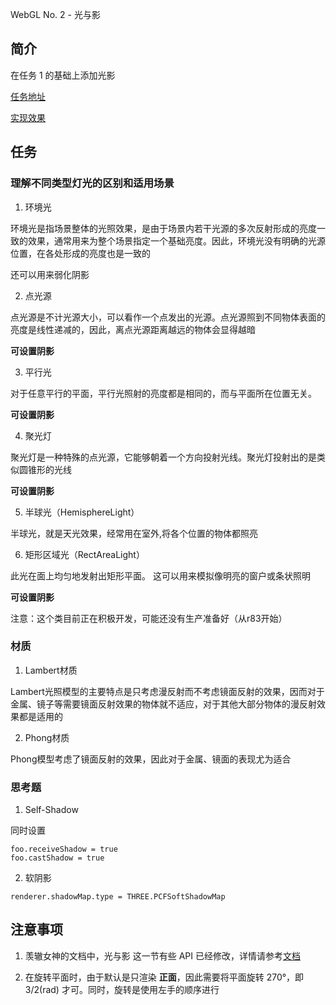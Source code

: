 WebGL No. 2 - 光与影

## 简介

在任务 1 的基础上添加光影

[任务地址](http://ife.baidu.com/course/detail/id/28?t=1488032054279)

[实现效果](https://miaolegemie.github.io/IFE2017/WebGL/task02/task02.html)

## 任务

### 理解不同类型灯光的区别和适用场景

1. 环境光

环境光是指场景整体的光照效果，是由于场景内若干光源的多次反射形成的亮度一致的效果，通常用来为整个场景指定一个基础亮度。因此，环境光没有明确的光源位置，在各处形成的亮度也是一致的

还可以用来弱化阴影

2. 点光源

点光源是不计光源大小，可以看作一个点发出的光源。点光源照到不同物体表面的亮度是线性递减的，因此，离点光源距离越远的物体会显得越暗

**可设置阴影**

3. 平行光

对于任意平行的平面，平行光照射的亮度都是相同的，而与平面所在位置无关。

**可设置阴影**

4. 聚光灯

聚光灯是一种特殊的点光源，它能够朝着一个方向投射光线。聚光灯投射出的是类似圆锥形的光线

**可设置阴影**

5. 半球光（HemisphereLight）

半球光，就是天光效果，经常用在室外,将各个位置的物体都照亮

6. 矩形区域光（RectAreaLight）

此光在面上均匀地发射出矩形平面。 这可以用来模拟像明亮的窗户或条状照明

**可设置阴影**

注意：这个类目前正在积极开发，可能还没有生产准备好（从r83开始）


### 材质

1. Lambert材质

Lambert光照模型的主要特点是只考虑漫反射而不考虑镜面反射的效果，因而对于金属、镜子等需要镜面反射效果的物体就不适应，对于其他大部分物体的漫反射效果都是适用的

2. Phong材质

Phong模型考虑了镜面反射的效果，因此对于金属、镜面的表现尤为适合

### 思考题

1. Self-Shadow

同时设置
```
foo.receiveShadow = true
foo.castShadow = true
```

2. 软阴影

```
renderer.shadowMap.type = THREE.PCFSoftShadowMap
```

## 注意事项

1. 羡辙女神的文档中，光与影 这一节有些 API 已经修改，详情请参考[文档](https://threejs.org/docs/index.html#Reference/Lights.Shadows/LightShadow)

2. 在旋转平面时，由于默认是只渲染 **正面**，因此需要将平面旋转 270°，即 3/2(rad) 才可。同时，旋转是使用左手的顺序进行
